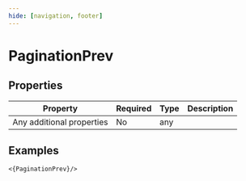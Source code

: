 ```yaml
---
hide: [navigation, footer]
---
```

# PaginationPrev

## Properties

| Property | Required | Type | Description |
|----------|----------|------|-------------|
|Any additional properties|No|any||

## Examples

```
<{PaginationPrev}/>
```